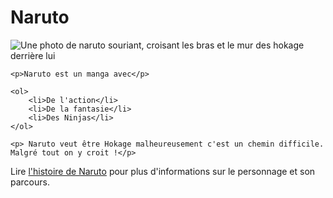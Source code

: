 <!DOCTYPE html>
<html lang="FR">

<head>  
    <meta charset="utf-8"/>
    <meta name="viewport" content="width=device-width"/>
    <title>Ma page test</title>
</head>
<body>
    <h1>Naruto</h1>
    <img src="[https://1drv.ms/i/s!AogfjYH5hIQykH3Aio_YHpsTe-8Q?e=sekAuo](https://www.radiofrance.fr/s3/cruiser-production/2022/08/ee2cd396-802f-4e6f-b8af-9726c0d7b09d/1200x680_artbook2-p19.jpg)" alt="Une photo de naruto souriant, croisant les bras et le mur des hokage derrière lui"/>

    <p>Naruto est un manga avec</p>

    <ol>
        <li>De l'action</li>
        <li>De la fantasie</li>
        <li>Des Ninjas</li>
    </ol>

    <p> Naruto veut être Hokage malheureusement c'est un chemin difficile. Malgré tout on y croit !</p>

   <p> Lire <a href="https://fr.wikipedia.org/wiki/Naruto_Uzumaki#:~:text=Dans%20l'univers%20de%20la,gagner%20le%20respect%20des%20habitants.">l'histoire de Naruto</a> pour plus d'informations sur le personnage
       et son parcours.</p>
</body>
</html>
